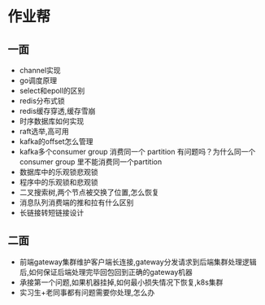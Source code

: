 # 作业帮

## 一面

* channel实现
* go调度原理
* select和epoll的区别
* redis分布式锁
* redis缓存穿透,缓存雪崩
* 时序数据库如何实现
* raft选举,高可用
* kafka的offset怎么管理
* kafka多个consumer group 消费同一个 partition 有问题吗？为什么同一个 consumer group 里不能消费同一个partition
* 数据库中的乐观锁悲观锁
* 程序中的乐观锁和悲观锁
* 二叉搜索树,两个节点被交换了位置,怎么恢复
* 消息队列消费端的推和拉有什么区别
* 长链接转短链接设计

## 二面

* 前端gateway集群维护客户端长连接,gateway分发请求到后端集群处理逻辑后,如何保证后端处理完毕回包回到正确的gateway机器
* 承接第一个问题,如果机器挂掉,如何最小损失情况下恢复,k8s集群
* 实习生+老同事都有问题需要你处理,怎么办
